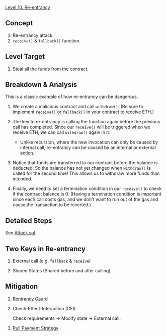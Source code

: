 [Level 10. Re-entrancy](https://ethernaut.openzeppelin.com/level/0x2a24869323C0B13Dff24E196Ba072dC790D52479)

## Concept

1. Re-entrancy attack.
2. `receive()` & `fallback()` function.

## Level Target

1. Steal all the funds from the contract.

## Breakdown & Analysis

This is a classic example of how re-entrancy can be dangerous.

1. We create a malicious contract and call `withdraw()`. (Be sure to implement `receive()` or `fallback()` in your contract to receive ETH.)
 
2. The key to re-entrancy is calling the function again before the previous call has completed. Since our `receive()` will be triggered when we receive ETH, we can call `withdraw()` again in it. 
    * Unlike recursion, where the new invocation can only be caused by internal call, re-entrancy can be caused by an internal or external action.

4. Notice that funds are transferred to our contract before the balance is deducted. So the balance has not yet changed when `withdraw()` is called for the second time! This allows us to withdraw more funds than intended.

5. Finally, we need to set a termination condition in our `receive()` to check if the contract balance is 0. (Having a termination condition is important since each call costs gas, and we don't want to run out of the gas and cause the transaction to be reverted.)

## Detailed Steps

See [Attack.sol](https://github.com/timou0911/Ethernaut-Solution-and-Explanation/blob/main/10.%20Re-entrancy%20%E2%98%85%E2%98%85%E2%98%85%E2%98%86%E2%98%86/Attack.sol).

## Two Keys in Re-entrancy

1. External call (e.g. `fallback` & `receive`)

2. Shared States (Shared before and after calling)

## Mitigation

1. [Rentrancy Gaurd](https://github.com/OpenZeppelin/openzeppelin-contracts/blob/master/contracts/utils/ReentrancyGuard.sol)

2. Check-Effect-Interaction (CEI)

   Check requirements -> Modify state -> External call.

3. [Pull Payment Strategy](https://docs.openzeppelin.com/contracts/2.x/api/payment#PullPayment)
